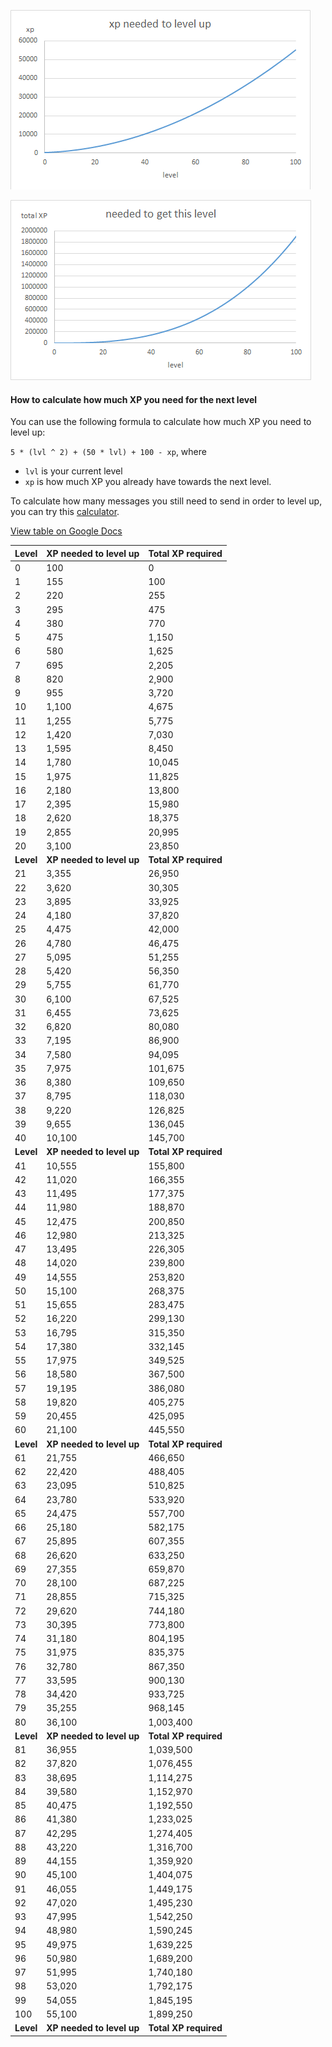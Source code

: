 ![XP needed to level up](pics/xp_level_up.png)

![Total XP needed to get to this level](pics/total_xp_level.png)

#### How to calculate how much XP you need for the next level

You can use the following formula to calculate how much XP you need to level up:

`5 * (lvl ^ 2) + (50 * lvl) + 100 - xp`, where
* `lvl` is your current level
* `xp` is how much XP you already have towards the next level.

To calculate how many messages you still need to send in order to level up,  you can try this [calculator](/Mee6-documentation/mee6calc).

[View table on Google Docs](https://docs.google.com/spreadsheets/d/1F4y1qBurAu3l4UfYrgwXFLtojNdtW6qhMInEyrNX_x4/edit?usp=sharing)

| **Level** | **XP needed to level up** | **Total XP required** |
|-----------|---------------------------|-----------------------|
| 0         | 100                       | 0                     |
| 1         | 155                       | 100                   |
| 2         | 220                       | 255                   |
| 3         | 295                       | 475                   |
| 4         | 380                       | 770                   |
| 5         | 475                       | 1,150                 |
| 6         | 580                       | 1,625                 |
| 7         | 695                       | 2,205                 |
| 8         | 820                       | 2,900                 |
| 9         | 955                       | 3,720                 |
| 10        | 1,100                     | 4,675                 |
| 11        | 1,255                     | 5,775                 |
| 12        | 1,420                     | 7,030                 |
| 13        | 1,595                     | 8,450                 |
| 14        | 1,780                     | 10,045                |
| 15        | 1,975                     | 11,825                |
| 16        | 2,180                     | 13,800                |
| 17        | 2,395                     | 15,980                |
| 18        | 2,620                     | 18,375                |
| 19        | 2,855                     | 20,995                |
| 20        | 3,100                     | 23,850                |
| **Level** | **XP needed to level up** | **Total XP required** |
| 21        | 3,355                     | 26,950                |
| 22        | 3,620                     | 30,305                |
| 23        | 3,895                     | 33,925                |
| 24        | 4,180                     | 37,820                |
| 25        | 4,475                     | 42,000                |
| 26        | 4,780                     | 46,475                |
| 27        | 5,095                     | 51,255                |
| 28        | 5,420                     | 56,350                |
| 29        | 5,755                     | 61,770                |
| 30        | 6,100                     | 67,525                |
| 31        | 6,455                     | 73,625                |
| 32        | 6,820                     | 80,080                |
| 33        | 7,195                     | 86,900                |
| 34        | 7,580                     | 94,095                |
| 35        | 7,975                     | 101,675               |
| 36        | 8,380                     | 109,650               |
| 37        | 8,795                     | 118,030               |
| 38        | 9,220                     | 126,825               |
| 39        | 9,655                     | 136,045               |
| 40        | 10,100                    | 145,700               |
| **Level** | **XP needed to level up** | **Total XP required** |
| 41        | 10,555                    | 155,800               |
| 42        | 11,020                    | 166,355               |
| 43        | 11,495                    | 177,375               |
| 44        | 11,980                    | 188,870               |
| 45        | 12,475                    | 200,850               |
| 46        | 12,980                    | 213,325               |
| 47        | 13,495                    | 226,305               |
| 48        | 14,020                    | 239,800               |
| 49        | 14,555                    | 253,820               |
| 50        | 15,100                    | 268,375               |
| 51        | 15,655                    | 283,475               |
| 52        | 16,220                    | 299,130               |
| 53        | 16,795                    | 315,350               |
| 54        | 17,380                    | 332,145               |
| 55        | 17,975                    | 349,525               |
| 56        | 18,580                    | 367,500               |
| 57        | 19,195                    | 386,080               |
| 58        | 19,820                    | 405,275               |
| 59        | 20,455                    | 425,095               |
| 60        | 21,100                    | 445,550               |
| **Level** | **XP needed to level up** | **Total XP required** |
| 61        | 21,755                    | 466,650               |
| 62        | 22,420                    | 488,405               |
| 63        | 23,095                    | 510,825               |
| 64        | 23,780                    | 533,920               |
| 65        | 24,475                    | 557,700               |
| 66        | 25,180                    | 582,175               |
| 67        | 25,895                    | 607,355               |
| 68        | 26,620                    | 633,250               |
| 69        | 27,355                    | 659,870               |
| 70        | 28,100                    | 687,225               |
| 71        | 28,855                    | 715,325               |
| 72        | 29,620                    | 744,180               |
| 73        | 30,395                    | 773,800               |
| 74        | 31,180                    | 804,195               |
| 75        | 31,975                    | 835,375               |
| 76        | 32,780                    | 867,350               |
| 77        | 33,595                    | 900,130               |
| 78        | 34,420                    | 933,725               |
| 79        | 35,255                    | 968,145               |
| 80        | 36,100                    | 1,003,400             |
| **Level** | **XP needed to level up** | **Total XP required** |
| 81        | 36,955                    | 1,039,500             |
| 82        | 37,820                    | 1,076,455             |
| 83        | 38,695                    | 1,114,275             |
| 84        | 39,580                    | 1,152,970             |
| 85        | 40,475                    | 1,192,550             |
| 86        | 41,380                    | 1,233,025             |
| 87        | 42,295                    | 1,274,405             |
| 88        | 43,220                    | 1,316,700             |
| 89        | 44,155                    | 1,359,920             |
| 90        | 45,100                    | 1,404,075             |
| 91        | 46,055                    | 1,449,175             |
| 92        | 47,020                    | 1,495,230             |
| 93        | 47,995                    | 1,542,250             |
| 94        | 48,980                    | 1,590,245             |
| 95        | 49,975                    | 1,639,225             |
| 96        | 50,980                    | 1,689,200             |
| 97        | 51,995                    | 1,740,180             |
| 98        | 53,020                    | 1,792,175             |
| 99        | 54,055                    | 1,845,195             |
| 100       | 55,100                    | 1,899,250             |
| **Level** | **XP needed to level up** | **Total XP required** |
